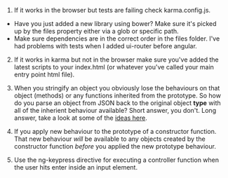 1. If it works in the browser but tests are failing check karma.config.js.
  - Have you just added a new library using bower?  Make sure it's picked up by the files property either via a glob or specific path.
  - Make sure dependencies are in the correct order in the files folder.  I've had problems with tests when I added ui-router before angular.

2. If it works in karma but not in the browser make sure you've added the latest scripts to your index.html (or whatever you've called your main entry point html file).

3. When you stringify an object you obviously lose the behaviours on that object (methods) or any functions inherited from the prototype.  So how do you parse an object from JSON back to the original object **type** with all of the inherient behaviour available?  Short answer, you don't.  Long answer, take a look at some of the [ideas here](http://stackoverflow.com/questions/15054678/how-to-add-methods-to-a-json-objects-prototype).

3. If you apply new behaviour to the prototype of a constructor function.  That new behaviour *will* be available to any objects created by the constructor function *before* you applied the new prototype behaviour.

4. Use the ng-keypress directive for executing a controller function when the user hits enter inside an input element.
